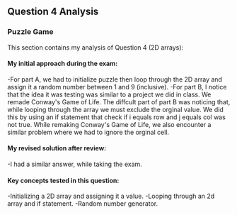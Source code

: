 ## Question 4 Analysis
### Puzzle Game

This section contains my analysis of Question 4 (2D arrays):

#### My initial approach during the exam:
  -For part A, we had to initialize puzzle then loop through the 2D array and assign it a random number between 1 and 9 (inclusive). 
-For part B, I notice that the idea it was testing was similar to a project we did in class. We remade Conway's Game of Life. The diffcult part of part B was noticing that, while looping through the array we must exclude the orginal value. We did this by using an if statement that check if i equals row and j equals col was not true. While remaking Conway's Game of Life, we also encounter a similar problem where we had to ignore the orginal cell. 
  
#### My revised solution after review:
  -I had a similar answer, while taking the exam.
  
#### Key concepts tested in this question:
  -Initializing a 2D array and assigning it a value.
  -Looping through an 2d array and if statement.
  -Random number generator.

